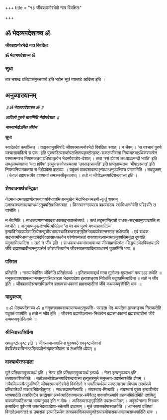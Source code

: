+++
title = "१३ जीवब्रह्मणोरभेदो नात्र विवक्षितः"

+++


## ॐ भेदव्यपदेशाच्च ॐ

**जीवब्रह्मणोरभेदो नात्र विवक्षितः**

**ॐ भेदव्यपदेशाच्च ॐ**

### **सुधा**

तत्र चशब्दः प्रतिज्ञासमुच्चयार्थ इति भावेन सूत्रं व्याचष्टे आदित्य इति ।

## **अनुव्याख्यानम्**

***॥ ॐ भेदव्यपदेशाच्च ॐ ॥***

***आदित्ये पुरुषे चायमिति भेदोपदेशतः ॥***

***नास्याभेदोऽस्ति जीवेन***

**सुधा**

स्यादेतदेवं कथञ्चित् । यद्यस्यामुपनिषदि जीवपरमात्मनोरभेदो विवक्षितः स्यात् । न चैवम् । ‘स यश्चायं पुरुषे यश्चासावादित्ये स एकः’ इति पुरुषादित्यशब्दोपलक्षितापकृष्टोत्कृष्ट-सकलजीवानां नियम्यतयाऽधिकरणत्वेन परमात्मनश्च नियामकतयाऽधिष्ठातृत्वेन भेदस्यैवात्रोप-देशात् । तथा ‘रसं ह्येवायं लब्ध्वाऽऽनन्दी भवति’ इति लब्धृलब्धव्यतया ‘यदा ह्येवैषः’ इत्युपासकोपास्यतया ‘उपसङ्क्रामति’ इति प्राप्तृप्राप्यतया ‘भीषाऽस्मात्’ इति नियम्यनियामकतया च भेदोपदेशा द्रष्टव्याः । यदुक्तं वाक्यशाबल्या(न्यथाऽ)नुपपत्तिरत्र प्रमाणमिति । तदयुक्तम् । केवलं ब्रह्मपरतयैव वाक्यानां समञ्जसीकृतत्वात् । ततो न जीवोऽन्नमयादिशब्दवाच्य इति ।

### **शेषवाक्यार्थचन्द्रिका**

नेदमानन्दमयब्रह्मणोरवयवावयविभावाभिधानमुखेन भेदाभिधानमङ्गी-कृर्तुं शक्यम् । उक्तवाक्यशाबल्यान्यथाऽनुपपत्तिबाधितत्वात् । किन्त्वानन्दमयस्य ब्रह्मस्वरूप-त्वाभिधानमेवेति परिहरति स यश्चेति ।

न चैवमिति । साधकप्रमाणाभावद्बाधकसद्भावाच्चेत्यर्थः । कथं तदुभयमित्यतो बाधक-सद्भावमुपपादयति स यश्चेति । अनुभाष्यमुपलक्षणमित्यभिप्रेत्य ‘स यश्चायं पुरुषे यश्चासावादित्य’ इत्यादिभेदव्यपदेशादित्येतत्सूत्रीयभाष्यस्थादिशब्दसङ्गृहीतभेदव्यपदेशान्तरमाह तथेत्यादि । एवं बाधक सद्भावमभिधायाधुनाऽभेदविवक्षासाधकत्वेन परेणोपन्यरतां वाक्यशाबल्यान्यथाऽनुपपत्तिमनूद्य दूषयति यदुक्तमित्यादिना ॥ ततो न जीव इति । साधकबाधकभावाभावाभ्यां जीवब्रह्मणोरभेदा-सिद्ध्याऽभेदविवक्षयाऽपि जीवे ब्रह्मशब्दादीनामनुपपत्तेर्न कोशपरित्यागेन जीवस्यान्नमयादित्वावधारणं युक्तमिति भावः ॥

### **परिमल**

प्रतिज्ञेति । नास्याभेदोस्ति जीवेनेति प्रतिज्ञेत्यर्थः । इतिशब्दमाद्यर्थं मत्वा मूलोक्त-मुपलक्षणं मत्वाऽऽह तथेति ॥ ननूक्तवाक्यशाबल्यान्यथानुपपत्तिपराहता भेदव्यपदेशा इत्याशङ्क्य निषेधति यदुक्तमित्यादिना ॥ ततो न जीव इति । जीवब्रह्मणोरत्यन्तभिन्नत्वेन ब्रह्मत्वसाधकानां ब्रह्मशब्दादीनां जीवे कथमप्यवृत्तेरिति भावः ॥

### **यादुपत्यम्**

॥ ॐ भेदव्यपदेशाच्च ॐ ॥ ननूक्तवाक्यशाबल्यान्यथाऽनुपपत्ति- पराहता भेद-व्यपदेशा इत्यशङ्क्य निराकरोति यदुक्तं वाक्येति ॥ ततो न जीव इति । जीवस्य ब्रह्मणोऽत्यन्त-भिन्नत्वेन ब्रह्मसाधकानां ब्रह्मशब्दादीनां जीवे कथमप्यवृत्तेरित्यर्थः ॥

### **श्रीनिवासतीर्थीया**

अपकृष्टोत्कृष्ट इति । जीवसामान्यवाचिना पुरुषपदेनापकृष्टजीवानां देवविशेषवाचिनाऽऽदित्यपदेनोत्कृष्टजीवानां च लक्षणेति ध्येयम् ॥

### **वाक्यार्थरत्नमाला**

मूले प्रतिज्ञासमुच्चयार्थ इति । नेतर इति प्रतिज्ञासमुच्चयार्थ इत्यर्थः । नेतर इत्यनुषज्यत इति तत्वप्रकाशिकोक्तेः । ततोऽन्नजीवोऽन्नमयादिशब्दावाच्य इत्युत्तरमूले समुच्चय-प्रदर्शनाश्चेति ज्ञेयम् । नचैवमित्यस्यैतदुपनिषदि जीवपरमात्मनोरभेदो विवक्षितो न भवतीत्यर्थस्य स्पष्टत्वात्तमनभिधाय तदर्थरूपे प्रतिज्ञातेऽर्थे साक्षादभिप्रेतहेतुमाह । साधकप्रामाणेत्यादि । सयश्चाय-मित्यादि । सयश्चायं पुरुष इत्यादीत्येव भाष्यपाठेति तत्रादिपदेन सन्द्येवायं लब्धेत्यादिवाक्यान्तर-स्यैवैतद् वाक्यशेषस्यापि ग्रहणमभिप्रेतमिति दर्शयितुं वाक्यशेषघटिततया भाष्यानुवाद इति न दोषः । आदिशब्दसङ्गृहीतेति उपलक्षणमेतत् । अदृश्येनात्मा निरुक्त इत्यादिना पूर्वभाष्ये उक्तभेदव्यपदेशा-च्चेत्यपि द्रष्टव्यम् । मूले उपासकोपास्यतयेति । ध्यानरूपां प्रतिष्टां विन्दतेऽथानन्तरं स उपासक इत्यादिरूपेण तत्वप्रकाशिकायामुक्तेरूपास्योपासकभावलाभसम्भवादिति भावः ।

